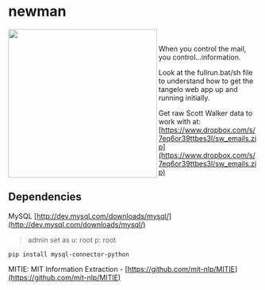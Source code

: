 # newman

<img src="http://www.seinfeldscripts.com/images/newman1.jpg" align="left" width="300" /><br>
<div align="left">When you control the mail, you control...information.</div>


Look at the fullrun.bat/sh file to understand how to get the tangelo web app up and running initially.


Get raw Scott Walker data to work with at:  
[https://www.dropbox.com/s/7eq6or39ttbes3l/sw_emails.zip](https://www.dropbox.com/s/7eq6or39ttbes3l/sw_emails.zip)



<div style="clear:both" />

## Dependencies

MySQL
[http://dev.mysql.com/downloads/mysql/](http://dev.mysql.com/downloads/mysql/)
<br/>
> admin set as u: root p: root

```
pip install mysql-connector-python
```

MITIE: MIT Information Extraction - [https://github.com/mit-nlp/MITIE](https://github.com/mit-nlp/MITIE)
